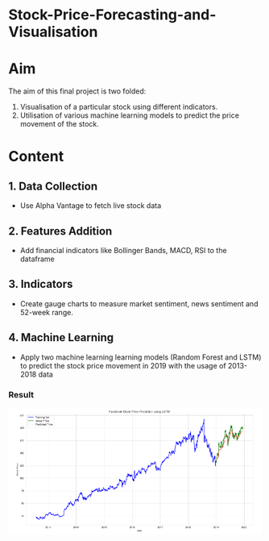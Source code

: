 # Stock-Price-Forecasting-and-Visualisation

# Aim
The aim of this final project is two folded:
1. Visualisation of a particular stock using different indicators.
2. Utilisation of various machine learning models to predict the price movement of the stock.

# Content

## 1. Data Collection
- Use Alpha Vantage to fetch live stock data 

## 2. Features Addition
- Add financial indicators like Bollinger Bands, MACD, RSI to the dataframe

## 3. Indicators
- Create gauge charts to measure market sentiment, news sentiment and 52-week range.

## 4. Machine Learning
- Apply two machine learning learning models (Random Forest and LSTM) to predict the stock price movement in 2019 with the usage of 2013-2018 data


### Result
![LSTM Result](https://github.com/kasparkwok/Stock-Price-Forecasting-and-Visualisation/blob/master/LSTM_Price_Prediction.PNG)
